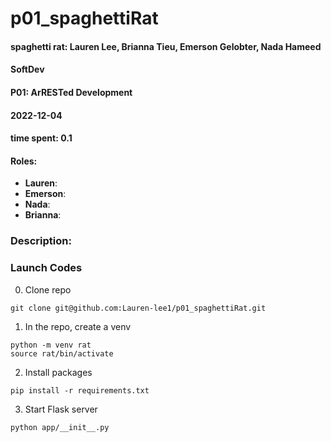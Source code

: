 # p01_spaghettiRat

#### spaghetti rat: Lauren Lee, Brianna Tieu, Emerson Gelobter, Nada Hameed
#### SoftDev
#### P01: ArRESTed Development
#### 2022-12-04
#### time spent: 0.1

#### Roles:
* **Lauren**:
* **Emerson**:
* **Nada**:
* **Brianna**:

### Description:

### Launch Codes
0. Clone repo

```
git clone git@github.com:Lauren-lee1/p01_spaghettiRat.git
```

1. In the repo, create a venv
```
python -m venv rat
source rat/bin/activate
```

2. Install packages
```
pip install -r requirements.txt
```

3. Start Flask server 
```
python app/__init__.py
```
